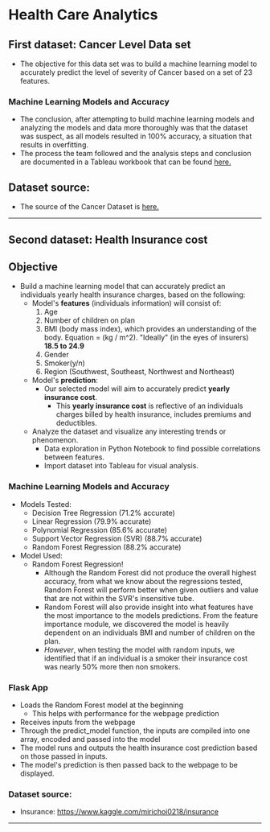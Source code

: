 # Health Care Analytics

## First dataset: Cancer Level Data set
* The objective for this data set was to build a machine learning model to accurately predict the level of severity of Cancer based on a set of 23 features.

### Machine Learning Models and Accuracy

* The conclusion, after attempting to build machine learning models and analyzing the models and data more thoroughly was that the dataset was suspect, as all models resulted in 100% accuracy, a situation that results in overfitting.  
* The process the team followed and the analysis steps and conclusion are documented in a Tableau workbook that can be found [here.](https://public.tableau.com/profile/paul.hardy#!/vizhome/CancerStudyDataAnalysis/STORY-TheLungCancerLevelDataset?publish=yes)

## Dataset source:
* The source of the Cancer Dataset is [here.](https://www.kaggle.com/rishidamarla/cancer-patients-data)

---

## Second dataset: Health Insurance cost
## Objective
* Build a machine learning model that can accurately predict an individuals yearly health insurance charges, based on the following:
  * Model's **features** (individuals information) will consist of:
      1. Age
      2. Number of children on plan
      3. BMI (body mass index), which provides an understanding of the body. Equation = (kg / m^2). "Ideally" (in the eyes of insurers) **18.5 to 24.9**
      4. Gender
      5. Smoker(y/n)
      6. Region (Southwest, Southeast, Northwest and Northeast)
  * Model's **prediction**: 
    * Our selected model will aim to accurately predict **yearly insurance cost**. 
      * This **yearly insurance cost** is reflective of an individuals charges billed by health insurance, includes premiums and deductibles. 
  * Analyze the dataset and visualize any interesting trends or phenomenon. 
    * Data exploration in Python Notebook to find possible correlations between features.
    * Import dataset into Tableau for visual analysis. 

### Machine Learning Models and Accuracy
  * Models Tested:
    * Decision Tree Regression (71.2% accurate)
    * Linear Regression (79.9% accurate)
    * Polynomial Regression (85.6% accurate)
    * Support Vector Regression (SVR) (88.7% accurate)
    * Random Forest Regression (88.2% accurate)
  * Model Used: 
    * Random Forest Regression!
      * Although the Random Forest did not produce the overall highest accuracy, from what we know about the regressions tested, Random Forest will perform better when given outliers and value that are not within the SVR's insensitive tube. 
      * Random Forest will also provide insight into what features have the most importance to the models predictions. From the feature importance module, we discovered the model is heavily dependent on an individuals BMI and number of children on the plan. 
      * *However*, when testing the model with random inputs, we identified that if an individual is a smoker their insurance cost was nearly 50% more then non smokers. 

### Flask App
* Loads the Random Forest model at the beginning
  * This helps with performance for the webpage prediction
* Receives inputs from the webpage
* Through the predict_model function, the inputs are compiled into one array, encoded and passed into the model
* The model runs and outputs the health insurance cost prediction based on those passed in inputs.
* The model's prediction is then passed back to the webpage to be displayed.

### Dataset source:
* Insurance: https://www.kaggle.com/mirichoi0218/insurance

---